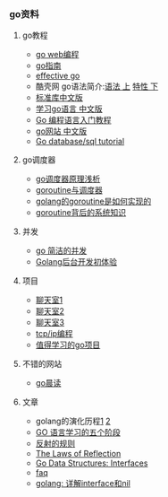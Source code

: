### go资料

1. go教程

	- [go web编程](https://github.com/astaxie/build-web-application-with-golang/blob/master/zh/preface.md)
	- [go指南](http://tour.go-zh.org/concurrency/2)
	- [effective go](http://www.hellogcc.org/effective_go.html)
	- 酷壳网 go语法简介:[语法 上](http://coolshell.cn/articles/8460.html) [特性 下](http://coolshell.cn/articles/8489.html)
	- [标准库中文版](http://studygolang.com/pkgdoc)
	- [学习go语言 中文版](http://mikespook.com/learning-go/)
	- [Go 编程语言入门教程](http://log4think.com/go_tutorial/)
	- [go网站 中文版](http://golang-china.appspot.com/)
	- [Go database/sql tutorial](http://go-database-sql.org/index.html)

2. go调度器

	- [go调度器原理浅析](http://www.douban.com/note/300631999/)
	- [goroutine与调度器](http://studygolang.com/articles/1855)
	- [golang的goroutine是如何实现的](http://www.zhihu.com/question/20862617)
	- [goroutine背后的系统知识](http://www.sizeofvoid.net/goroutine-under-the-hood/)

3. 并发

	- [go 简洁的并发](http://www.yankay.com/go-clear-concurreny/)
	- [Golang后台开发初体验](http://blog.csdn.net/cszhouwei/article/details/37740277)
 
4. 项目

	- [聊天室1](http://blog.csdn.net/feixiaoxing/article/details/38025591)
	- [聊天室2](http://studygolang.com/articles/616)
	- [聊天室3](http://www.oschina.net/question/12_63247)
	- [tcp/ip编程](http://blog.csdn.net/ygrx/article/details/11773151)
	- [值得学习的go项目](http://www.zhihu.com/question/20801814)
	
5. 不错的网站

	- [go晨读](http://studygolang.com/readings)

6. 文章

	- golang的演化历程[1](http://studygolang.com/articles/2005)   [2](http://www.techug.com/golang-history)
	- [GO 语言学习的五个阶段](http://studygolang.com/articles/2454)
	- [反射的规则](http://mikespook.com/2011/09/%E5%8F%8D%E5%B0%84%E7%9A%84%E8%A7%84%E5%88%99/)
	- [The Laws of Reflection](http://blog.golang.org/laws-of-reflection)
	- [Go Data Structures: Interfaces](http://research.swtch.com/interfaces)
	- [faq](http://golang.org/doc/faq)
	- [golang: 详解interface和nil](http://my.oschina.net/goal/blog/194233?p=2)
	

